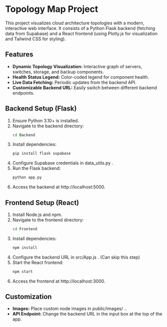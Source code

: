 # Topology Map Project

This project visualizes cloud architecture topologies with a modern, interactive web interface. It consists of a Python Flask backend (fetching data from Supabase) and a React frontend (using Plotly.js for visualization and Tailwind CSS for styling).

## Features
- **Dynamic Topology Visualization:** Interactive graph of servers, switches, storage, and backup components.
- **Health Status Legend:** Color-coded legend for component health.
- **Live Data Fetching:** Periodic updates from the backend API.
- **Customizable Backend URL:** Easily switch between different backend endpoints.


## Backend Setup (Flask)
1. Ensure Python 3.10+ is installed.
2. Navigate to the backend directory:
   ```bash
   cd Backend
2. Install dependencies:
   ```bash
   pip install flask supabase
3. Configure Supabase credentials in data_utils.py .
4. Run the Flask backend:
   ```bash
   python app.py
   ```
5. Access the backend at http://localhost:5000.

## Frontend Setup (React)
1. Install Node.js and npm.
2. Navigate to the frontend directory:
   ```bash
   cd Frontend
3. Install dependencies:
   ```bash
   npm install
4. Configure the backend URL in src/App.js . (Can skip this step)
5. Start the React frontend:
   ```bash
   npm start
6. Access the frontend at http://localhost:3000.

## Customization
- **Images:** Place custom node images in public/images/ ..
- **API Endpoint:** Change the backend URL in the input box at the top of the app.
